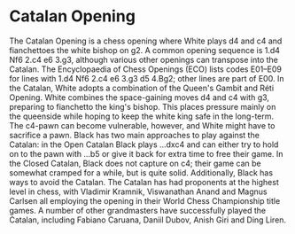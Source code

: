 # Catalan Opening

The Catalan Opening is a chess opening where White plays d4 and c4 and fianchettoes the white bishop on g2. A common opening sequence is 1.d4 Nf6 2.c4 e6 3.g3, although various other openings can transpose into the Catalan. The Encyclopaedia of Chess Openings (ECO) lists codes E01–E09 for lines with 1.d4 Nf6 2.c4 e6 3.g3 d5 4.Bg2; other lines are part of E00.
In the Catalan, White adopts a combination of the Queen's Gambit and Réti Opening. White combines the space-gaining moves d4 and c4 with g3, preparing to fianchetto the king's bishop. This places pressure mainly on the queenside while hoping to keep the white king safe in the long-term. The c4-pawn can become vulnerable, however, and White might have to sacrifice a pawn.
Black has two main approaches to play against the Catalan: in the Open Catalan Black plays ...dxc4 and can either try to hold on to the pawn with ...b5 or give it back for extra time to free their game. In the Closed Catalan, Black does not capture on c4; their game can be somewhat cramped for a while, but is quite solid. Additionally, Black has ways to avoid the Catalan.
The Catalan has had proponents at the highest level in chess, with Vladimir Kramnik, Viswanathan Anand and Magnus Carlsen all employing the opening in their World Chess Championship title games. A number of other grandmasters have successfully played the Catalan, including Fabiano Caruana, Daniil Dubov, Anish Giri and Ding Liren.

